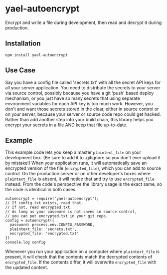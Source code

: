 # yael-autoencrypt

Encrypt and write a file during development, then read and decrypt it during production.

## Installation

```
npm install yael-autoencrypt
```

## Use Case

Say you have a config file called 'secrets.txt' with all the secret API keys for all your server application.
You need to distribute the secrets to your server via source control, possibly because you have a git 'push' based deploy mechanism,
or you just have so many secrets that using separate environment variables for each API key is too much work.
However, you don't and want those secrets stored in the clear, either in source control or on your server, because your server or source code repo could get hacked.
Rather than add another step into your build chain, this library helps you encrypt your secrets in a file AND keep that file up-to-date.

## Example

This example code lets you keep a master `plaintext_file` on your development box.
(Be sure to add it to .gitignore so you don't ever upload it by mistake!)
When your application runs, it will automatically save an encrypted version of the file (`encrypted_file`), which you can add to source control.
On the production server or on other developer's boxes where `plaintext_file` is absent, it will notice that and try to use `encrypted_file` instead.
From the code's perspective the library usage is the exact same, so the code is identical in both cases.

```
autoencrypt = require('yael-autoencrypt');
// If config.txt exists, read that.
// If not, read encrypted.txt.
// As long as your password is not saved in source control,
// you can put encrypted.txt in your git repo.
config = autoencrypt({
  password: process.env.CONFIG_PASSWORD,
  plaintext_file: 'secrets.txt',
  encrypted_file: 'encrypted.txt'
})
console.log config
```
Whenever you run your application on a computer where `plaintext_file` is present, it will check that the contents match the decrypted contents of `encrypted_file`.
If the contents differ, it will overwrite `encrypted_file` with the updated content.

